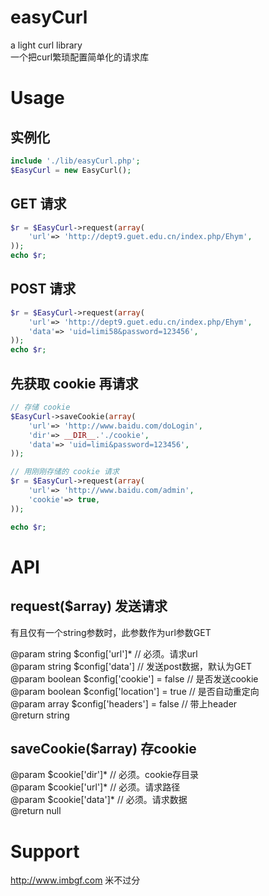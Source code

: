 # easyCurl
a light curl library  
一个把curl繁琐配置简单化的请求库

# Usage
## 实例化

```php
include './lib/easyCurl.php';
$EasyCurl = new EasyCurl();
```

## GET 请求

```php
$r = $EasyCurl->request(array(
    'url'=> 'http://dept9.guet.edu.cn/index.php/Ehym',
));
echo $r;
```

## POST 请求
```php
$r = $EasyCurl->request(array(
    'url'=> 'http://dept9.guet.edu.cn/index.php/Ehym',
    'data'=> 'uid=limi58&password=123456',
));
echo $r;
```

## 先获取 cookie 再请求
```php
// 存储 cookie
$EasyCurl->saveCookie(array(
    'url'=> 'http://www.baidu.com/doLogin',
    'dir'=> __DIR__.'./cookie',
    'data'=> 'uid=limi&password=123456',
));

// 用刚刚存储的 cookie 请求
$r = $EasyCurl->request(array(
    'url'=> 'http://www.baidu.com/admin',
    'cookie'=> true,
));

echo $r;
```

# API

## request($array) 发送请求

 有且仅有一个string参数时，此参数作为url参数GET  

 @param  string  $config['url']* // 必须。请求url  
 @param  string  $config['data'] // 发送post数据，默认为GET  
 @param  boolean $config['cookie'] = false // 是否发送cookie  
 @param  boolean $config['location'] = true // 是否自动重定向  
 @param  array   $config['headers'] = false // 带上header  
 @return string  


## saveCookie($array) 存cookie

 @param  $cookie['dir']* // 必须。cookie存目录  
 @param  $cookie['url']* // 必须。请求路径  
 @param  $cookie['data']* // 必须。请求数据  
 @return null  

# Support
http://www.imbgf.com 米不过分

    
